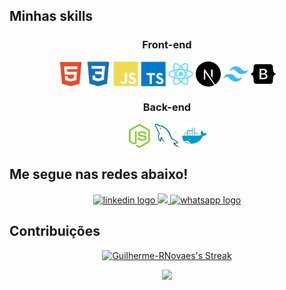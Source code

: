 
## Minhas skills

<div align="center">
  <div align="center">
    <h3>Front-end</h3>
    <img align="center" alt="HTML" height="40" width="40" src="https://raw.githubusercontent.com/devicons/devicon/master/icons/html5/html5-plain.svg">
    <img align="center" alt="CSS" height="40" width="40" src="https://raw.githubusercontent.com/devicons/devicon/master/icons/css3/css3-plain.svg">
    <img align="center" alt="Js" height="40" width="40" src="https://raw.githubusercontent.com/devicons/devicon/master/icons/javascript/javascript-plain.svg">
    <img align="center" alt="Ts" height="40" width="40" src="https://raw.githubusercontent.com/devicons/devicon/master/icons/typescript/typescript-plain.svg">
    <img align="center" alt="react" height="40" width="40" src="https://raw.githubusercontent.com/devicons/devicon/master/icons/react/react-original.svg">
    <img align="center" alt="nextjs" height="40" width="40" color=white src="https://raw.githubusercontent.com/devicons/devicon/master/icons/nextjs/nextjs-original.svg">
    <img align="center" alt="tailwind" height="40" width="40" src="https://raw.githubusercontent.com/devicons/devicon/master/icons/tailwindcss/tailwindcss-plain.svg">
    <img align="center" alt="bootstrap" height="40" width="40" src="https://raw.githubusercontent.com/devicons/devicon/master/icons/bootstrap/bootstrap-plain.svg">
  </div>
  <div align="center">
    <h3>Back-end</h3>
    <img align="center" alt="node" height="40" width="40" src="https://raw.githubusercontent.com/devicons/devicon/master/icons/nodejs/nodejs-plain.svg">
    <img align="center" alt="mysql" height="40" width="40" src="https://raw.githubusercontent.com/devicons/devicon/master/icons/mysql/mysql-plain.svg">
    <img align="center" alt="node" height="40" width="40" src="https://raw.githubusercontent.com/devicons/devicon/master/icons/docker/docker-plain.svg">
  </div>
</div>
 
 ## Me segue nas redes abaixo!

<div align="center">
  <a href="https://www.linkedin.com/in/guilherme-r-novaes" target="_blank">
    <img src="https://img.shields.io/static/v1?message=LinkedIn&logo=linkedin&label=&color=0077B5&logoColor=white&labelColor=&style=for-the-badge" height="35"   alt="linkedin logo"  />
  </a>
  <a href="https://instagram.com/gr.novaes" target="_blank">
    <img src="https://img.shields.io/badge/-Instagram-%23E4405F?style=for-the-badge&logo=instagram&logoColor=white" height="35" target="_blank">
  </a>
  <a href="https://api.whatsapp.com/send?phone=5516988448896&text=Ol%C3%A1,%20Guilherme!" target="_blank">
    <img src="https://img.shields.io/static/v1?message=Whatsapp&logo=whatsapp&label=&color=25D366&logoColor=white&labelColor=&style=for-the-badge" height="35" alt="whatsapp logo"  />
  </a>
  
</div>

## Contribuições

<p align="center">
  <a href="https://github.com/Guilherme-RNovaes/github-readme-streak-stats">
    <img title="🔥 Get streak stats for your profile at git.io/streak-stats" alt="Guilherme-RNovaes's Streak" src="https://github-readme-streak-stats.herokuapp.com?user=Guilherme-RNovaes&theme=black-ice&hide_border=true&border_radius=5&locale=pt_BR&ring=5BCDEC&background=060A0CD0"/>
  </a>
</p>
<p align="center">                                                                                                
  <img src="https://github-readme-activity-graph.cyclic.app/graph?username=Guilherme-RNovaes&&bg_color=0d1117&color=5bcdec&line=5bcdec&point=ffffff&area=true&hide_border=true" />
</p>
